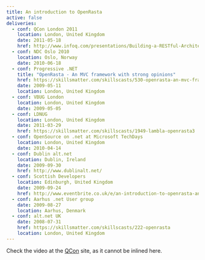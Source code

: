 ```yaml
---
title: An introduction to OpenRasta
active: false
deliveries:
  - conf: QCon London 2011
    location: London, United Kingdom
    date: 2011-05-18
    href: http://www.infoq.com/presentations/Building-a-RESTful-Architecture-with-OpenRasta    
  - conf: NDC Oslo 2010
    location: Oslo, Norway
    date: 2010-06-18
  - conf: Progressive .NET
    title: "OpenRasta - An MVC framework with strong opinions"
    href: https://skillsmatter.com/skillscasts/530-openrasta-an-mvc-framework-with-strong-opinions
    date: 2009-05-11
    location: London, United Kingdom
  - conf: VBUG London
    location: London, United Kingdom
    date: 2009-05-05
  - conf: LDNUG
    location: London, United Kingdom
    date: 2011-03-29
    href: https://skillsmatter.com/skillscasts/1949-lambla-openrasta3
  - conf: OpenSource on .net at Microsoft TechDays
    location: London, United Kingdom
    date: 2010-04-14
  - conf: Dublin alt.net
    location: Dublin, Ireland
    date: 2009-09-30
    href: http://www.dublinalt.net/
  - conf: Scottish Developers
    location: Edinburgh, United Kingdom
    date: 2009-09-24
    href: http://www.eventbrite.co.uk/e/an-introduction-to-openrasta-an-mvc-framework-with-strong-opinions-tickets-390708620?aff=seb
  - conf: Aarhus .net User group
    date: 2009-08-27
    location: Aarhus, Denmark
  - conf: alt.net UK
    date: 2008-07-31
    href: https://skillsmatter.com/skillscasts/222-openrasta
    location: London, United Kingdom
---
```

Check the video at the [QCon](http://www.infoq.com/presentations/Building-a-RESTful-Architecture-with-OpenRasta) site, as it cannot be inlined here.
